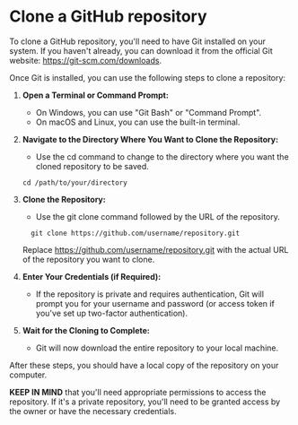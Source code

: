 # Clone a GitHub repository

To clone a GitHub repository, you'll need to have Git installed on your system. If you haven't already, you can download it from the official Git website: https://git-scm.com/downloads.

Once Git is installed, you can use the following steps to clone a repository:

1. **Open a Terminal or Command Prompt:**

   - On Windows, you can use "Git Bash" or "Command Prompt".
   - On macOS and Linux, you can use the built-in terminal.

2. **Navigate to the Directory Where You Want to Clone the Repository:**
   - Use the cd command to change to the directory where you want the cloned repository to be saved.
   ```
   cd /path/to/your/directory
   ```
3. **Clone the Repository:**
   - Use the git clone command followed by the URL of the repository.
   ```
     git clone https://github.com/username/repository.git
   ```
   Replace https://github.com/username/repository.git with the actual URL of the repository you want to clone.
4. **Enter Your Credentials (if Required):**
   - If the repository is private and requires authentication, Git will prompt you for your username and password (or access token if you've set up two-factor authentication).
5. **Wait for the Cloning to Complete:**
   - Git will now download the entire repository to your local machine.

After these steps, you should have a local copy of the repository on your computer.

**KEEP IN MIND** that you'll need appropriate permissions to access the repository. If it's a private repository, you'll need to be granted access by the owner or have the necessary credentials.

